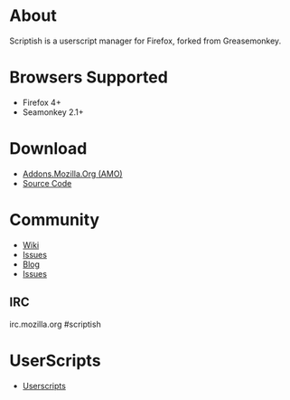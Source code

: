 # About

Scriptish is a userscript manager for Firefox, forked from Greasemonkey.

# Browsers Supported

* Firefox 4+
* Seamonkey 2.1+


# Download

* [Addons.Mozilla.Org (AMO)](https://addons.mozilla.org/firefox/addon/scriptish)
* [Source Code](https://github.com/scriptish/scriptish)

# Community

* [Wiki](https://github.com/scriptish/scriptish/wiki)
* [Issues](https://github.com/scriptish/scriptish/issues)
* [Blog](http://scriptish.org/blog)
* [Issues](https://github.com/scriptish/scriptish/issues) 

## IRC

irc.mozilla.org #scriptish

# UserScripts

* [Userscripts](http://userscripts.org)
